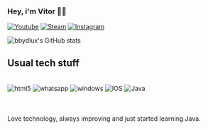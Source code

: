 ### Hey, i'm Vitor 🥷🏿


[![Youtube](https://img.shields.io/badge/YouTube-FF0000?style=for-the-badge&logo=youtube&logoColor=white)](https://www.youtube.com/channel/UCShSeONE08BE3c2Vw_F2hlA)
[![Steam](https://img.shields.io/badge/Steam-000000?style=for-the-badge&logo=steam&logoColor=white)](https://steamcommunity.com/id/wordaddy/)
[![Instagram](https://img.shields.io/badge/Instagram-E4405F?style=for-the-badge&logo=instagram&logoColor=white)](https://instragram.com/bbydlux)

![bbydlux's GitHub stats](https://github-readme-stats.vercel.app/api?username=bbydlux&show_icons=true&theme=dark)

## Usual tech stuff

<div style="display: inline_block"><br/>
<img align="center" alt="html5" src="https://img.shields.io/badge/Spotify-1ED760?&style=for-the-badge&logo=spotify&logoColor=white" />
<img align="center" alt="whatsapp" src="https://img.shields.io/badge/WhatsApp-25D366?style=for-the-badge&logo=whatsapp&logoColor=white" />
<img align="center" alt="windows" src="https://img.shields.io/badge/Windows-0078D6?style=for-the-badge&logo=windows&logoColor=white" />
<img align="center" alt="IOS" src="https://img.shields.io/badge/iOS-000000?style=for-the-badge&logo=ios&logoColor=white" />
<img align="center" alt="Java" src="https://img.shields.io/badge/Java-ED8B00?style=for-the-badge&logo=openjdk&logoColor=white" />
</div>
<br/>
<br/>
<br/>
Love technology, always improving and just started learning Java.
